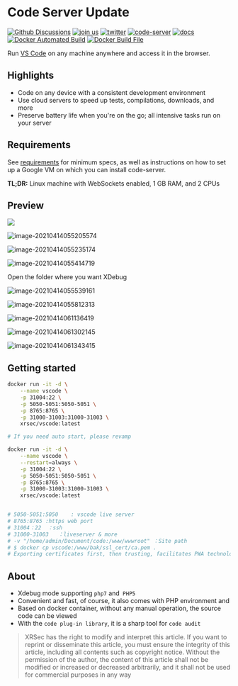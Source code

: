 # Code Server Update
[![Github Discussions](https://camo.githubusercontent.com/d226573a5a15024ca4fed6a7fc389f4bb310c2258050508ead1c34a0ac29b1be/68747470733a2f2f696d672e736869656c64732e696f2f62616467652f2532304769744875622d25323044697363757373696f6e732d677261792e7376673f6c6f6e6743616368653d74727565266c6f676f3d67697468756226636f6c6f72423d707572706c65)](https://github.com/cdr/code-server/discussions) [![join us](https://camo.githubusercontent.com/6f603da6663957ad0f2c3f81e1c1ea3eb1b3eb1161b04c297aa12615db92cc11/68747470733a2f2f696d672e736869656c64732e696f2f62616467652f6a6f696e2d75732532306f6e253230736c61636b2d677261792e7376673f6c6f6e6743616368653d74727565266c6f676f3d736c61636b26636f6c6f72423d627269676874677265656e)](https://cdr.co/join-community) [![twitter](https://camo.githubusercontent.com/0631514174426e6e816bb06b8aeef112b257054d909d9bc8dcc76e56c8b739b0/68747470733a2f2f696d672e736869656c64732e696f2f747769747465722f666f6c6c6f772f436f64657248513f6c6162656c3d253430436f6465724851267374796c653d736f6369616c)](https://twitter.com/coderhq) [![code-server](https://camo.githubusercontent.com/f90f789fb22cdcde8bfce02b86a0ef288d4bc390269afba4a5302dd89f88e759/68747470733a2f2f636f6465636f762e696f2f67682f6364722f636f64652d7365727665722f6272616e63682f6d61696e2f67726170682f62616467652e7376673f746f6b656e3d35694d396661726a6e43)](https://codecov.io/gh/cdr/code-server) [![docs](https://camo.githubusercontent.com/16395db790a2420b9cc8da37572f0c65203b58a4a735df752cfa724fc3939af3/68747470733a2f2f696d672e736869656c64732e696f2f7374617469632f76313f6c6162656c3d446f6373266d6573736167653d73656525323076332e31312e3125323026636f6c6f723d626c7565)](https://github.com/cdr/code-server/tree/v3.11.1/docs) [![Docker Automated Build](https://img.shields.io/docker/automated/xrsec/vscode?label=Build&logo=docker&style=flat-square)](https://hub.docker.com/r/xrsec/vscode) [![Docker Build File](https://img.shields.io/badge/Dockerfile-Github-da282a)](https://github.com/XRSec/Docker-CobaltStrike)

Run [VS Code](https://github.com/Microsoft/vscode) on any machine anywhere and access it in the browser.

## Highlights

- Code on any device with a consistent development environment
- Use cloud servers to speed up tests, compilations, downloads, and more
- Preserve battery life when you're on the go; all intensive tasks run on your server

## Requirements

See [requirements](https://github.com/cdr/code-server/blob/v3.11.1/docs/requirements.md) for minimum specs, as well as instructions on how to set up a Google VM on which you can install code-server.

**TL;DR:** Linux machine with WebSockets enabled, 1 GB RAM, and 2 CPUs


## Preview

![](https://cdn.jsdelivr.net/gh/cdr/code-server@master/docs/assets/screenshot.svg)

![image-20210414055205574](https://rmt.ladydaily.com/fetch/ZYGG/storage/20210429025318419611.png?w=1280&fmt=jpg)

![image-20210414055235174](https://rmt.ladydaily.com/fetch/ZYGG/storage/20210429025328484604.png?w=1280&fmt=jpg)

![image-20210414055414719](https://rmt.ladydaily.com/fetch/ZYGG/storage/20210429025337591529.png?w=1280&fmt=jpg)

Open the folder where you want XDebug

![image-20210414055539161](https://rmt.ladydaily.com/fetch/ZYGG/storage/20210429025400286705.png?w=1280&fmt=jpg)

![image-20210414055812313](https://rmt.ladydaily.com/fetch/ZYGG/storage/20210429025411261774.png?w=1280&fmt=jpg)

![image-20210414061136419](https://rmt.ladydaily.com/fetch/ZYGG/storage/20210429025430379273.png?w=1280&fmt=jpg)

![image-20210414061302145](https://rmt.ladydaily.com/fetch/ZYGG/storage/20210429025437679754.png?w=1280&fmt=jpg)

![image-20210414061343415](https://rmt.ladydaily.com/fetch/ZYGG/storage/20210429025447226680.png?w=1280&fmt=jpg)

## Getting started

```bash
docker run -it -d \
	--name vscode \
	-p 31004:22 \
	-p 5050-5051:5050-5051 \
	-p 8765:8765 \
	-p 31000-31003:31000-31003 \
	xrsec/vscode:latest

# If you need auto start, please revamp

docker run -it -d \
	--name vscode \
	--restart=always \
	-p 31004:22 \
	-p 5050-5051:5050-5051 \
	-p 8765:8765 \
	-p 31000-31003:31000-31003 \
	xrsec/vscode:latest


# 5050-5051:5050 	: vscode live server
# 8765:8765	:https web port
# 31004：22	：ssh
# 31000-31003	：liveserver & more
# -v "/home/admin/Document/code:/www/wwwroot" ：Site path
# $ docker cp vscode:/www/bak/ssl_cert/ca.pem .
# Exporting certificates first, then trusting, facilitates PWA technology implementation
```

## About

- Xdebug mode supporting `php7` and` PHP5`
- Convenient and fast, of course, it also comes with PHP environment and
- Based on docker container, without any manual operation, the source code can be viewed
- With the `code plug-in library`,  it is a sharp tool for `code audit`


> XRSec has the right to modify and interpret this article. If you want to reprint or disseminate this article, you must ensure the integrity of this article, including all contents such as copyright notice. Without the permission of the author, the content of this article shall not be modified or increased or decreased arbitrarily, and it shall not be used for commercial purposes in any way

